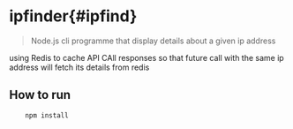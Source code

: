 # ipfinder{#ipfind}

>Node.js cli programme that display details about a given ip address

using Redis to  cache API CAll responses so that future call with the same ip address will fetch its details from redis

## How to run

```JS
    npm install
```
